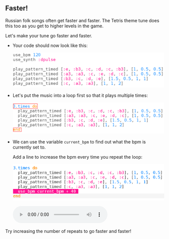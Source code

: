 ## Faster!

Russian folk songs often get faster and faster. The Tetris theme tune does this too as you get to higher levels in the game.

Let's make your tune go faster and faster.

+ Your code should now look like this:
    
    ![截圖](images/tetris-part1.png)

+ Let's put the music into a loop first so that it plays multiple times:
    
    ![螢幕截圖](images/tetris-times.png)

+ We can use the variable `current_bpm` to find out what the bpm is currently set to.
    
    Add a line to increase the bpm every time you repeat the loop:
    
    ![截圖](images/tetris-bpm.png)
    
    <div id="audio-preview" class="pdf-hidden">
      <audio controls preload> <source src="resources/tetris-2.mp3" type="audio/mpeg"> Your browser does not support the <code>audio</code> element. </audio>
    </div>

Try increasing the number of repeats to go faster and faster!